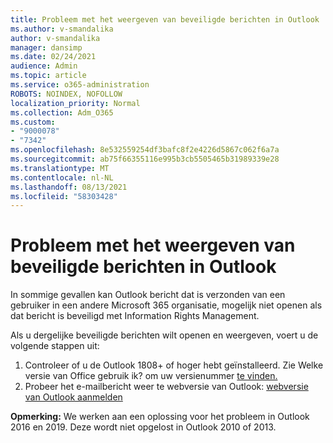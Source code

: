 ```yaml
---
title: Probleem met het weergeven van beveiligde berichten in Outlook
ms.author: v-smandalika
author: v-smandalika
manager: dansimp
ms.date: 02/24/2021
audience: Admin
ms.topic: article
ms.service: o365-administration
ROBOTS: NOINDEX, NOFOLLOW
localization_priority: Normal
ms.collection: Adm_O365
ms.custom:
- "9000078"
- "7342"
ms.openlocfilehash: 8e532559254df3bafc8f2e4226d5867c062f6a7a
ms.sourcegitcommit: ab75f66355116e995b3cb5505465b31989339e28
ms.translationtype: MT
ms.contentlocale: nl-NL
ms.lasthandoff: 08/13/2021
ms.locfileid: "58303428"
---
```

# <a name="fix-problem-viewing-protected-message-in-outlook"></a>Probleem met het weergeven van beveiligde berichten in Outlook

In sommige gevallen kan Outlook bericht dat is verzonden van een gebruiker in een andere Microsoft 365 organisatie, mogelijk niet openen als dat bericht is beveiligd met Information Rights Management.

Als u dergelijke beveiligde berichten wilt openen en weergeven, voert u de volgende stappen uit:

1. Controleer of u de Outlook 1808+ of hoger hebt geïnstalleerd. Zie Welke versie van Office gebruik ik? om uw versienummer [te vinden.](https://support.microsoft.com/office/about-office-what-version-of-office-am-i-using-932788b8-a3ce-44bf-bb09-e334518b8b19)
2. Probeer het e-mailbericht weer te webversie van Outlook: [webversie van Outlook aanmelden](https://outlook.office365.com/mail/inbox)

**Opmerking:** We werken aan een oplossing voor het probleem in Outlook 2016 en 2019. Deze wordt niet opgelost in Outlook 2010 of 2013.
